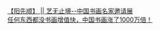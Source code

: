   
[【阳先顺】 ||  艺无止境--中国书画名家邀请展](http://www.dianyue.me/archives/337/okf1imhx6md0ys18/)  
[任何东西都没书画增值快，中国书画涨了1000万倍！](http://www.dianyue.me/archives/117/gosevmv97dftare5/)